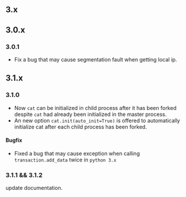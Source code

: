 ## 3.x

## 3.0.x

### 3.0.1

- Fix a bug that may cause segmentation fault when getting local ip.

## 3.1.x

### 3.1.0

- Now `cat` can be initialized in child process after it has been forked despite `cat` had already been initialized in the master process.
- An new option `cat.init(auto_init=True)` is offered to automatically initialize cat after each child process has been forked.

#### Bugfix

- Fixed a bug that may cause exception when calling `transaction.add_data` twice in `python 3.x`

### 3.1.1 && 3.1.2

update documentation.
